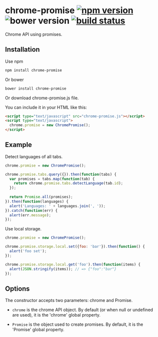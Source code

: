 chrome-promise [![npm version](http://img.shields.io/npm/v/chrome-promise.svg)](https://npmjs.org/package/chrome-promise) ![bower version](https://img.shields.io/bower/v/chrome-promise.svg) [![build status](https://img.shields.io/travis/tfoxy/chrome-promise.svg)](https://travis-ci.org/tfoxy/chrome-promise)
==========

Chrome API using promises.


## Installation

Use npm

```sh
npm install chrome-promise
```

Or bower

```sh
bower install chrome-promise
```

Or download chrome-promise.js file.

You can include it in your HTML like this:

```html
<script type="text/javascript" src="chrome-promise.js"></script>
<script type="text/javascript">
  chrome.promise = new ChromePromise();
</script>
```


## Example

Detect languages of all tabs.

```js
chrome.promise = new ChromePromise();

chrome.promise.tabs.query({}).then(function(tabs) {
  var promises = tabs.map(function(tab) {
    return chrome.promise.tabs.detectLanguage(tab.id);
  });
  
  return Promise.all(promises);
}).then(function(languages) {
  alert('Languages: ' + languages.join(', '));
}).catch(function(err) {
  alert(err.message);
});
```

Use local storage.

```js
chrome.promise = new ChromePromise();

chrome.promise.storage.local.set({foo: 'bar'}).then(function() {
  alert('foo set');
});

chrome.promise.storage.local.get('foo').then(function(items) {
  alert(JSON.stringify(items)); // => {"foo":"bar"}
});
```


## Options

The constructor accepts two parameters: chrome and Promise.

* `chrome` is the chrome API object. By default (or when null or undefined are used), it is the 'chrome' global property. 

* `Promise` is the object used to create promises. By default, it is the 'Promise' global property.
